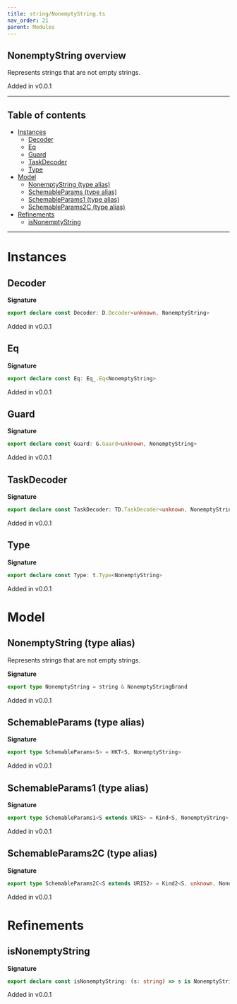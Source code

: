 ```yaml
---
title: string/NonemptyString.ts
nav_order: 21
parent: Modules
---
```


## NonemptyString overview

Represents strings that are not empty strings.

Added in v0.0.1

---

<h2 class="text-delta">Table of contents</h2>

- [Instances](#instances)
  - [Decoder](#decoder)
  - [Eq](#eq)
  - [Guard](#guard)
  - [TaskDecoder](#taskdecoder)
  - [Type](#type)
- [Model](#model)
  - [NonemptyString (type alias)](#nonemptystring-type-alias)
  - [SchemableParams (type alias)](#schemableparams-type-alias)
  - [SchemableParams1 (type alias)](#schemableparams1-type-alias)
  - [SchemableParams2C (type alias)](#schemableparams2c-type-alias)
- [Refinements](#refinements)
  - [isNonemptyString](#isnonemptystring)

---

# Instances

## Decoder

**Signature**

```ts
export declare const Decoder: D.Decoder<unknown, NonemptyString>
```

Added in v0.0.1

## Eq

**Signature**

```ts
export declare const Eq: Eq_.Eq<NonemptyString>
```

Added in v0.0.1

## Guard

**Signature**

```ts
export declare const Guard: G.Guard<unknown, NonemptyString>
```

Added in v0.0.1

## TaskDecoder

**Signature**

```ts
export declare const TaskDecoder: TD.TaskDecoder<unknown, NonemptyString>
```

Added in v0.0.1

## Type

**Signature**

```ts
export declare const Type: t.Type<NonemptyString>
```

Added in v0.0.1

# Model

## NonemptyString (type alias)

Represents strings that are not empty strings.

**Signature**

```ts
export type NonemptyString = string & NonemptyStringBrand
```

Added in v0.0.1

## SchemableParams (type alias)

**Signature**

```ts
export type SchemableParams<S> = HKT<S, NonemptyString>
```

Added in v0.0.1

## SchemableParams1 (type alias)

**Signature**

```ts
export type SchemableParams1<S extends URIS> = Kind<S, NonemptyString>
```

Added in v0.0.1

## SchemableParams2C (type alias)

**Signature**

```ts
export type SchemableParams2C<S extends URIS2> = Kind2<S, unknown, NonemptyString>
```

Added in v0.0.1

# Refinements

## isNonemptyString

**Signature**

```ts
export declare const isNonemptyString: (s: string) => s is NonemptyString
```

Added in v0.0.1
